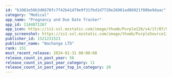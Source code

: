 ```yaml
---
id: "b1081e56b3d6678fc7f42b41d79e9f31fbd1d7720e26901ad86921f00be9daac"
category: "Medical"
app_name: "Pregnancy and Due Date Tracker"
app_id: 1144871267
app_icon: https://is1-ssl.mzstatic.com/image/thumb/Purple126/v4/1f/07/91/1f079146-d465-6e0f-383e-fe9157c3c954/AppIcon-0-0-1x_U007epad-0-0-0-85-220.png/1024x1024bb.png
app_screenshot: https://is1-ssl.mzstatic.com/image/thumb/PurpleSource116/v4/57/50/7f/57507fc3-5592-84b9-10e9-5e2daffd6e77/d3bcb72a-e5b0-47fa-abce-2a5091882786_1.png/1242x2688bb.png
publisher_id: 1521231523
publisher_name: "Wachanga LTD"
rank: 151
most_recent_release: 2024-01-31 00:00:00
release_count_in_past_year: 56
release_count_in_past_year_category: 11
release_count_in_past_year_top_in_category: 20
---
```

